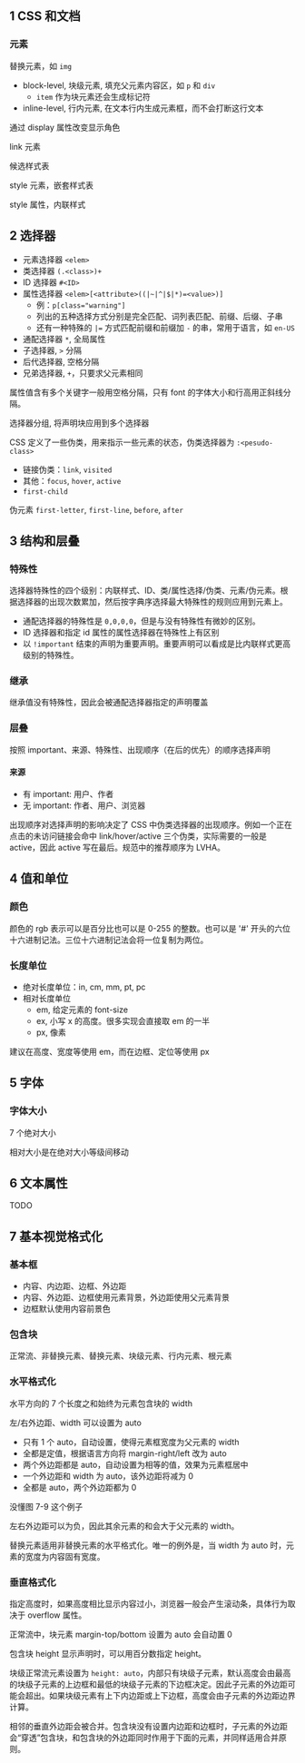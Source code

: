 ## 1 CSS 和文档

### 元素

替换元素，如 `img`

- block-level, 块级元素, 填充父元素内容区，如 `p` 和 `div`
  - `item` 作为块元素还会生成标记符
- inline-level, 行内元素, 在文本行内生成元素框，而不会打断这行文本

通过 display 属性改变显示角色

link 元素

候选样式表

style 元素，嵌套样式表

style 属性，内联样式

## 2 选择器

- 元素选择器 `<elem>`
- 类选择器 `(.<class>)+`
- ID 选择器 `#<ID>`
- 属性选择器 `<elem>[<attribute>((|~|^|$|*)=<value>)]`
  - 例：`p[class="warning"]`
  - 列出的五种选择方式分别是完全匹配、词列表匹配、前缀、后缀、子串
  - 还有一种特殊的 `|=` 方式匹配前缀和前缀加 `-` 的串，常用于语言，如 `en-US`
- 通配选择器 `*`, 全局属性
- 子选择器, ` > ` 分隔
- 后代选择器, 空格分隔
- 兄弟选择器, ` + `，只要求父元素相同

属性值含有多个关键字一般用空格分隔，只有 font 的字体大小和行高用正斜线分隔。

选择器分组, 将声明块应用到多个选择器

CSS 定义了一些伪类，用来指示一些元素的状态，伪类选择器为 `:<pesudo-class>`
- 链接伪类：`link`, `visited`
- 其他：`focus`, `hover`, `active`
- `first-child`

伪元素 `first-letter`, `first-line`, `before`, `after`

## 3 结构和层叠

### 特殊性

选择器特殊性的四个级别：内联样式、ID、类/属性选择/伪类、元素/伪元素。根据选择器的出现次数累加，然后按字典序选择最大特殊性的规则应用到元素上。

- 通配选择器的特殊性是 `0,0,0,0`，但是与没有特殊性有微妙的区别。
- ID 选择器和指定 id 属性的属性选择器在特殊性上有区别
- 以 `!important` 结束的声明为重要声明。重要声明可以看成是比内联样式更高级别的特殊性。

### 继承

继承值没有特殊性，因此会被通配选择器指定的声明覆盖

### 层叠

按照 important、来源、特殊性、出现顺序（在后的优先）的顺序选择声明

#### 来源

- 有 important: 用户、作者
- 无 important: 作者、用户、浏览器

出现顺序对选择声明的影响决定了 CSS 中伪类选择器的出现顺序。例如一个正在点击的未访问链接会命中 link/hover/active 三个伪类，实际需要的一般是 active，因此 active 写在最后。规范中的推荐顺序为 LVHA。

## 4 值和单位

### 颜色

颜色的 rgb 表示可以是百分比也可以是 0-255 的整数。也可以是 '#' 开头的六位十六进制记法。三位十六进制记法会将一位复制为两位。

### 长度单位

- 绝对长度单位：in, cm, mm, pt, pc
- 相对长度单位
    - em, 给定元素的 font-size
    - ex, 小写 x 的高度。很多实现会直接取 em 的一半
    - px, 像素

建议在高度、宽度等使用 em，而在边框、定位等使用 px

## 5 字体

### 字体大小

7 个绝对大小

相对大小是在绝对大小等级间移动

## 6 文本属性

TODO

## 7 基本视觉格式化

### 基本框

- 内容、内边距、边框、外边距
- 内容、外边距、边框使用元素背景，外边距使用父元素背景
- 边框默认使用内容前景色

### 包含块

正常流、非替换元素、替换元素、块级元素、行内元素、根元素

### 水平格式化

水平方向的 7 个长度之和始终为元素包含块的 width

左/右外边距、width 可以设置为 auto
- 只有 1 个 auto，自动设置，使得元素框宽度为父元素的 width
- 全都是定值，根据语言方向将 margin-right/left 改为 auto
- 两个外边距都是 auto，自动设置为相等的值，效果为元素框居中
- 一个外边距和 width 为 auto，该外边距将减为 0
- 全都是 auto，两个外边距都为 0

没懂图 7-9 这个例子

左右外边距可以为负，因此其余元素的和会大于父元素的 width。

替换元素适用非替换元素的水平格式化。唯一的例外是，当 width 为 auto 时，元素的宽度为内容固有宽度。

### 垂直格式化

指定高度时，如果高度相比显示内容过小，浏览器一般会产生滚动条，具体行为取决于 overflow 属性。

正常流中，块元素 margin-top/bottom 设置为 auto 会自动置 0

包含块 height 显示声明时，可以用百分数指定 height。

块级正常流元素设置为 `height: auto`，内部只有块级子元素，默认高度会由最高的块级子元素的上边框和最低的块级子元素的下边框决定。因此子元素的外边距可能会超出。如果块级元素有上下内边距或上下边框，高度会由子元素的外边距边界计算。

相邻的垂直外边距会被合并。包含块没有设置内边距和边框时，子元素的外边距会“穿透”包含块，和包含块的外边距同时作用于下面的元素，并同样适用合并原则。









